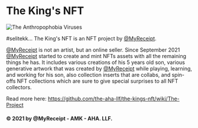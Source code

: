 # The King's NFT

![The Anthropophobia Viruses](https://user-images.githubusercontent.com/32818033/136741721-ab91bb32-6359-4540-afda-19ff38af2e44.png)
<!-- ![The King is ALL HAIL THE KING](https://user-images.githubusercontent.com/32818033/137902942-3f1daf84-6085-401d-9694-92562b82c885.jpg) -->

#selitekk... The King's NFT is an NFT project by [@MyReceipt](https://crot.straight-line.org/47/74).

[@MyReceipt](https://crot.straight-line.org/47/74) is not an artist, but an online seller. Since September 2021 [@MyReceipt](https://crot.straight-line.org/47/74) started to create and mint NFTs assets with all the remaining things he has. It includes various creations of his 5 years old son, various generative artwork that was created by [@MyReceipt](https://crot.straight-line.org/47/74) while playing, learning, and working for his son, also collection inserts that are collabs, and spin-offs NFT collections which are sure to give special surprises to all NFT collectors.

Read more here:
https://github.com/the-aha-llf/the-kings-nft/wiki/The-Project

#### © 2021 by @MyReceipt - AMK - AHA. LLF.
